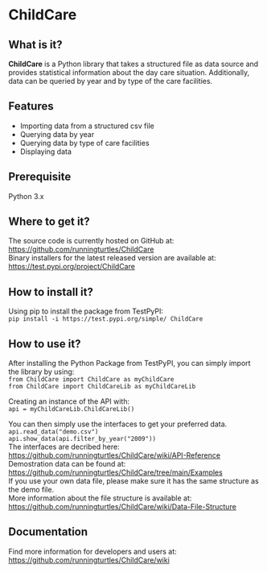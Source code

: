 # ChildCare
## What is it?

**ChildCare** is a Python library that takes a structured file as data source and provides statistical information about the day care situation. Additionally, data can be queried by year and by type of the care facilities.

## Features

- Importing data from a structured csv file
- Querying data by year
- Querying data by type of care facilities
- Displaying data 

## Prerequisite
Python 3.x

## Where to get it?

The source code is currently hosted on GitHub at: https://github.com/runningturtles/ChildCare  
Binary installers for the latest released version are available at: https://test.pypi.org/project/ChildCare

## How to install it?

Using pip to install the package from TestPyPI:   
`pip install -i https://test.pypi.org/simple/ ChildCare`  

## How to use it?

After installing the Python Package from TestPyPI, you can simply import the library by using:  
`from ChildCare import ChildCare as myChildCare`  
`from ChildCare import ChildCareLib as myChildCareLib`  

Creating an instance of the API with:   
`api = myChildCareLib.ChildCareLib()`  

You can then simply use the interfaces to get your preferred data.  
`api.read_data("demo.csv")`  
`api.show_data(api.filter_by_year("2009"))`  
The interfaces are decribed here: https://github.com/runningturtles/ChildCare/wiki/API-Reference  
Demostration data can be found at: https://github.com/runningturtles/ChildCare/tree/main/Examples  
If you use your own data file, please make sure it has the same structure as the demo file.   
More information about the file structure is available at: https://github.com/runningturtles/ChildCare/wiki/Data-File-Structure
  

## Documentation
Find more information for developers and users at:  
https://github.com/runningturtles/ChildCare/wiki
